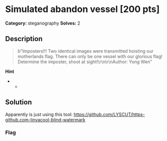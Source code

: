 # Simulated abandon vessel [200 pts]

**Category:** steganography
**Solves:** 2

## Description
>b"Imposters!!! Two identical images were transmitted hoisting our motherlands flag. There can only be one vessel with our glorious flag! Determine the imposter, shoot at sight!\r\n\r\nAuthor: Yong Wen"

**Hint**
* -

## Solution
Apparently is just using this tool: https://github.com/LYSCUT/https-github.com-linyacool-blind-watermark

### Flag

